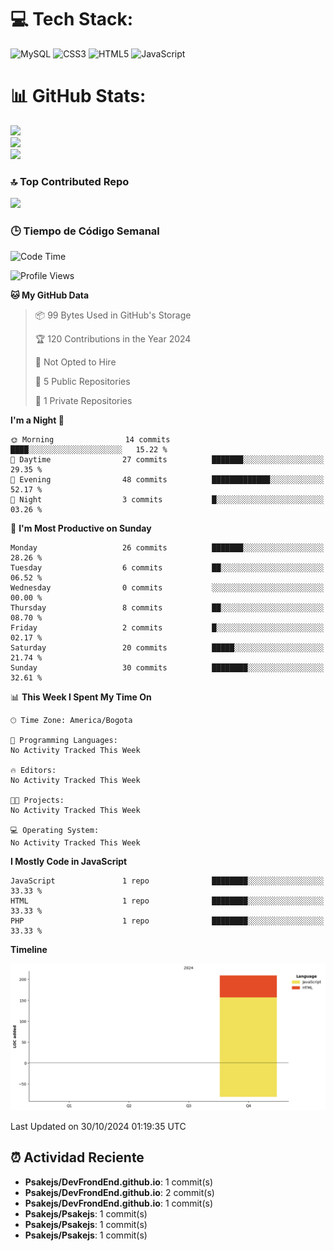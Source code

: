 
# 💻 Tech Stack:
![MySQL](https://img.shields.io/badge/mysql-4479A1.svg?style=plastic&logo=mysql&logoColor=white) ![CSS3](https://img.shields.io/badge/css3-%231572B6.svg?style=plastic&logo=css3&logoColor=white) ![HTML5](https://img.shields.io/badge/html5-%23E34F26.svg?style=plastic&logo=html5&logoColor=white) ![JavaScript](https://img.shields.io/badge/javascript-%23323330.svg?style=plastic&logo=javascript&logoColor=%23F7DF1E)

# 📊 GitHub Stats:
![](https://github-readme-stats.vercel.app/api?username=Psakejs&theme=shadow_blue&hide_border=false&include_all_commits=true&count_private=true)<br/>
![](https://github-readme-streak-stats.herokuapp.com/?user=Psakejs&theme=shadow_blue&hide_border=false)<br/>
![](https://github-readme-stats.vercel.app/api/top-langs/?username=Psakejs&theme=shadow_blue&hide_border=false&include_all_commits=true&count_private=true&layout=compact)

### 🔝 Top Contributed Repo
![](https://github-contributor-stats.vercel.app/api?username=Psakejs&limit=5&theme=shadow_blue&combine_all_yearly_contributions=true)


### 🕒 Tiempo de Código Semanal
<!--START_SECTION:waka-->
![Code Time](http://img.shields.io/badge/Code%20Time-0%20secs-blue)

![Profile Views](http://img.shields.io/badge/Profile%20Views-286-blue)

**🐱 My GitHub Data** 

> 📦 99 Bytes Used in GitHub's Storage 
 > 
> 🏆 120 Contributions in the Year 2024
 > 
> 🚫 Not Opted to Hire
 > 
> 📜 5 Public Repositories 
 > 
> 🔑 1 Private Repositories 
 > 
**I'm a Night 🦉** 

```text
🌞 Morning                14 commits          ████░░░░░░░░░░░░░░░░░░░░░   15.22 % 
🌆 Daytime                27 commits          ███████░░░░░░░░░░░░░░░░░░   29.35 % 
🌃 Evening                48 commits          █████████████░░░░░░░░░░░░   52.17 % 
🌙 Night                  3 commits           █░░░░░░░░░░░░░░░░░░░░░░░░   03.26 % 
```
📅 **I'm Most Productive on Sunday** 

```text
Monday                   26 commits          ███████░░░░░░░░░░░░░░░░░░   28.26 % 
Tuesday                  6 commits           ██░░░░░░░░░░░░░░░░░░░░░░░   06.52 % 
Wednesday                0 commits           ░░░░░░░░░░░░░░░░░░░░░░░░░   00.00 % 
Thursday                 8 commits           ██░░░░░░░░░░░░░░░░░░░░░░░   08.70 % 
Friday                   2 commits           █░░░░░░░░░░░░░░░░░░░░░░░░   02.17 % 
Saturday                 20 commits          █████░░░░░░░░░░░░░░░░░░░░   21.74 % 
Sunday                   30 commits          ████████░░░░░░░░░░░░░░░░░   32.61 % 
```


📊 **This Week I Spent My Time On** 

```text
🕑︎ Time Zone: America/Bogota

💬 Programming Languages: 
No Activity Tracked This Week

🔥 Editors: 
No Activity Tracked This Week

🐱‍💻 Projects: 
No Activity Tracked This Week

💻 Operating System: 
No Activity Tracked This Week
```

**I Mostly Code in JavaScript** 

```text
JavaScript               1 repo              ████████░░░░░░░░░░░░░░░░░   33.33 % 
HTML                     1 repo              ████████░░░░░░░░░░░░░░░░░   33.33 % 
PHP                      1 repo              ████████░░░░░░░░░░░░░░░░░   33.33 % 
```



**Timeline**

![Lines of Code chart](https://raw.githubusercontent.com/Psakejs/Psakejs/main/assets/bar_graph.png)


 Last Updated on 30/10/2024 01:19:35 UTC
<!--END_SECTION:waka-->


















































## ⏰ Actividad Reciente
- **Psakejs/DevFrondEnd.github.io**: 1 commit(s)
- **Psakejs/DevFrondEnd.github.io**: 2 commit(s)
- **Psakejs/DevFrondEnd.github.io**: 1 commit(s)
- **Psakejs/Psakejs**: 1 commit(s)
- **Psakejs/Psakejs**: 1 commit(s)
- **Psakejs/Psakejs**: 1 commit(s)
